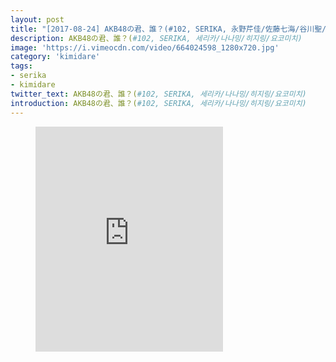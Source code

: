 ```yaml
---
layout: post
title: "[2017-08-24] AKB48の君、誰？(#102, SERIKA, 永野芹佳/佐藤七海/谷川聖/横道侑里)"
description: AKB48の君、誰？(#102, SERIKA, 세리카/나나밍/히지링/요코미치)
image: 'https://i.vimeocdn.com/video/664024598_1280x720.jpg'
category: 'kimidare'
tags:
- serika
- kimidare
twitter_text: AKB48の君、誰？(#102, SERIKA, 세리카/나나밍/히지링/요코미치)
introduction: AKB48の君、誰？(#102, SERIKA, 세리카/나나밍/히지링/요코미치)
---
```

<figure class="video_container">
<iframe src="https://player.vimeo.com/video/240670276" height="360" frameborder="0" webkitallowfullscreen mozallowfullscreen allowfullscreen></iframe>
</figure>
